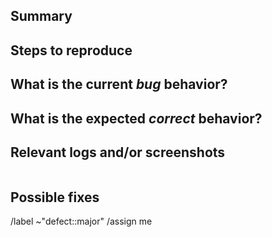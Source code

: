 <!--- 꼭 읽어보세요!

이슈를 새로 열기 전에, "defect::major" 레이블이 있는 이슈들을 검색하여 중복된 이슈가 아닌지 확인하세요.
제출하려는 이슈가 중복이 아닌지 확인하세요.
--->

## Summary
<!-- 발생한 버그 요약 -->

## Steps to reproduce
<!--  버그를 재현하는 방법을 설명하세요 - 매우 중요합니다! 순서대로 나열하세요. -->

## What is the current *bug* behavior?
<!-- 실제로 발생하는 문제를 설명하세요. -->

## What is the expected *correct* behavior?
<!-- 기대하는 정상적인 동작을 설명하세요. -->

## Relevant logs and/or screenshots
<!-- 관련 로그 추가 - 콘솔 출력, 로그 등을 코드 블록 (```)을 사용하여 포맷하세요. -->
```shell

```

## Possible fixes
<!-- 문제와 관련된 코드를 찾았다면, 해당 코드를 링크를 걸어주세요. -->

/label ~"defect::major"
/assign me